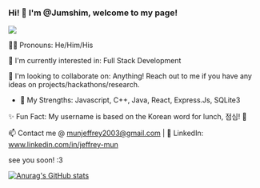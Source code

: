### Hi! 👋 I'm @Jumshim, welcome to my page!
![](https://komarev.com/ghpvc/?username=Jumshim)

🏳️‍🌈 Pronouns: He/Him/His

🤔 I'm currently interested in: Full Stack Development

🕺 I'm looking to collaborate on: Anything! Reach out to me if you have any ideas on projects/hackathons/research.
   - 🦾 My Strengths: Javascript, C++, Java, React, Express.Js, SQLite3

✨ Fun Fact: My username is based on the Korean word for lunch, 점심! 🥘

📫 Contact me @ munjeffrey2003@gmail.com | 💌 LinkedIn: www.linkedin.com/in/jeffrey-mun

see you soon! :3

[![Anurag's GitHub stats](https://github-readme-stats.vercel.app/api?username=jumshim)](https://github.com/anuraghazra/github-readme-stats)
